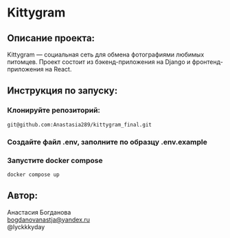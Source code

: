 # Kittygram 

## Описание проекта:
Kittygram — социальная сеть для обмена фотографиями любимых питомцев. Проект состоит из бэкенд-приложения на Django и фронтенд-приложения на React.

## Инструкция по запуску:

### Клонируйте репозиторий:   
```sh/bash
git@github.com:Anastasia289/kittygram_final.git
```
   
### Cоздайте файл .env, заполните по образцу .env.example    


### Запустите docker compose 
```sh/bash
docker compose up
```


## Автор: 
   
Анастасия Богданова   
bogdanovanastja@yandex.ru  
@lyckkkyday